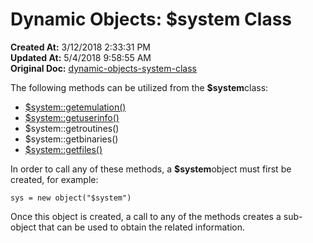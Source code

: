 # Dynamic Objects: $system Class

**Created At:** 3/12/2018 2:33:31 PM  
**Updated At:** 5/4/2018 9:58:55 AM  
**Original Doc:** [dynamic-objects-system-class](https://docs.jbase.com/42948-dynamic-objects/dynamic-objects-system-class)  


The following methods can be utilized from the **$system**class:

- [$system::getemulation()](class-method-system-getemulation)
- [$system::getuserinfo()](class-method-system-getuserinfo)
- $system::getroutines()
- $system::getbinaries()
- [$system::getfiles()](class-method-system-getfiles)


In order to call any of these methods, a **$system**object must first be created, for example:

```
sys = new object("$system")
```

Once this object is created, a call to any of the methods creates a sub-object that can be used to obtain the related information.


